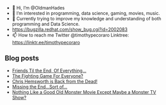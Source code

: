 - 👋 Hi, I’m @OldmanHades
- 👀 I’m interested in programming, data science, gaming, movies, music.
- 🌱 Currently trying to improve my knowledge and understanding of both programming and Data Science.
- https://bugzilla.redhat.com/show_bug.cgi?id=2002083
- 📫 How to reach me Twitter @timothypecoraro
Linktree: https://linktr.ee/timothypecoraro

## Blog posts
<!-- BLOG-POST-LIST:START -->
- [Friends Til the End, Of Everything…](https://medium.com/@timothypecoraro/friends-til-the-end-of-everything-fef276ee46ba?source=rss-5097f5c9b801------2)
- [The Fighting Game For Everyone?](https://medium.com/@timothypecoraro/the-fighting-game-for-everyone-d8d0e10b06f8?source=rss-5097f5c9b801------2)
- [Chris Hemsworth is Back from the Dead!](https://medium.com/@timothypecoraro/chris-hemsworth-is-back-from-the-dead-5a14a984312b?source=rss-5097f5c9b801------2)
- [Missing the End…Sort of…](https://medium.com/@timothypecoraro/missing-the-end-sort-of-1963c9db01c6?source=rss-5097f5c9b801------2)
- [Nothing Like a Good Old Monster Movie Except Maybe a Monster TV Show?](https://medium.com/@timothypecoraro/nothing-like-a-good-old-monster-movie-except-maybe-a-monster-tv-show-dbf03cda0c10?source=rss-5097f5c9b801------2)
<!-- BLOG-POST-LIST:END -->
